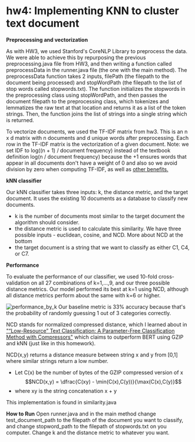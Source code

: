 # hw4: Implementing KNN to cluster text document

**Preprocessing and vectorization**

As with HW3, we used Stanford's CoreNLP Library to preprocess the data. We were able to achieve this by repurposing the previous preprocessing.java file from HW3, and then writing a function called preprocessData in the runner.java file (the one with the main method).
The preprocessData function takes 2 inputs, filePath (the filepath to the document being processed) and stopWordPath (the filepath to the list of stop words called stopwords.txt). The function initializes the stopwords in the preprocessing class using stopWordPath, and then passes the document filepath to the preprocessing class, which tokenizes and lemmatizes the raw text at that location and returns it as a list of the token strings. Then, the function joins the list of strings into a single string which is returned.

To vectorize documents, we used the TF-IDF matrix from hw3. This is an n x d matrix with n documents and d unique words after preprocessing. Each row in the TF-IDF matrix is the vectorization of a given document.
Note: we set IDF to log((n + 1) / document frequency) instead of the textbook definition log(n / document frequency) because the +1 ensures words that appear in all documents don't have a weight of 0  and also so we avoid division by zero when computing TF-IDF, as well as [other benefits.](https://stats.stackexchange.com/questions/166812/why-add-one-in-inverse-document-frequency)

**kNN classifier**

Our kNN classifier takes three inputs: k, the distance metric, and the target document. It uses the existing 10 documents as a database to classify new documents.
- k is the number of documents most similar to the target document the algorithm should consider.
- the distance metric is used to calculate this similarity. We have three possible inputs - euclidean, cosine, and NCD. More about NCD at the bottom
- the target document is a string that we want to classify as either C1, C4, or C7.

**Performance**

To evaluate the performance of our classifier, we used 10-fold cross-validation on all 27 combinations of k=1,...,9, and our three possible distance metrics. Our model performed its best at k=1 using NCD, although all distance metrics perform about the same with k=6 or higher. 

![performance_by_k](https://github.com/samfinard/hw4/assets/104854051/5c0cef5c-4fd2-4651-b567-bbc10caecbfa)
Our baseline metric is 33% accuracy because that's the probability of randomly guessing 1 out of 3 categories correctly.

NCD stands for normalized compressed distance, which I learned about in ["“Low-Resource” Text Classification: A Parameter-Free Classification Method with Compressors"](https://aclanthology.org/2023.findings-acl.426/) which claims to outperform BERT using GZIP and kNN (just like in this homework).

NCD(x,y) returns a distance measure between string x and y from [0,1] where similar strings return a low number.
- Let C(x) be the number of bytes of the GZIP compressed version of x
  $$NCD(x,y) = \dfrac{C(xy) - \min(C(x),C(y))}{\max(C(x),C(y)}$$
- where xy is the string concatenation x + y

This implementation is found in similarity.java

**How to Run**
Open runner.java and in the main method change test_document_path to the filepath of the document you want to classify, and change stopword_path to the filepath of stopwords.txt on you computer. Change k and the distance metric to whatever you want.
